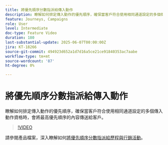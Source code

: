 ```yaml
---
title: 將優先順序分數指派給傳入動作
description: 瞭解如何排定傳入動作的優先順序，確保當客戶符合使用相同通道設定的多個傳入動作資格時，會將最高優先順序的內容傳送給客戶。
feature: Journeys, Campaigns
role: User
level: Intermediate
doc-type: Feature Video
duration: 180
last-substantial-update: 2025-06-07T00:00:00Z
jira: KT-18266
source-git-commit: 494923d652a1d7d16a5ce21ce91840353ac7aabe
workflow-type: tm+mt
source-wordcount: '87'
ht-degree: 0%

---
```



# 將優先順序分數指派給傳入動作

瞭解如何排定傳入動作的優先順序，確保當客戶符合使用相同通道設定的多個傳入動作資格時，會將最高優先順序的內容傳送給客戶。

>[!VIDEO](https://video.tv.adobe.com/v/3445012/?learn=on&enablevpops&captions=chi_hant)

請參閱產品檔案，深入瞭解如何[將優先順序分數指派給歷程與行銷活動](https://experienceleague.adobe.com/zh-hant/docs/journey-optimizer/using/conflict-prioritization/priority-scores)。
